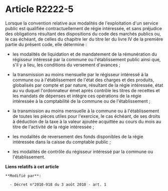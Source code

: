 # Article R2222-5

Lorsque la convention relative aux modalités de l'exploitation d'un service public est qualifiée contractuellement de régie
intéressée, et sans préjudice des obligations résultant des dispositions du code des marchés publics ou, le cas échéant, de
celles du chapitre Ier du titre Ier du livre IV de la première partie du présent code, elle détermine :

- les modalités de liquidation et de mandatement de la rémunération du régisseur intéressé par la commune ou l'établissement
public ainsi que, s'il y a lieu, les conditions du versement d'avances ;

- la transmission au moins mensuelle par le régisseur intéressé à la commune ou à l'établissement de l'état des charges et
des produits, globalisés par compte et par nature, résultant de la régie intéressée, état au vu duquel l'ordonnateur émet
après contrôle les titres de recettes et les mandats de dépenses et intègre ces opérations de la régie intéressée à la
comptabilité de la commune ou de l'établissement ;

- la transmission au moins mensuelle à la commune ou à l'établissement de toutes les pièces utiles pour l'exercice, le cas
échéant, de ses droits à déduction de la taxe à la valeur ajoutée acquittée au cours du mois au titre de l'activité de la
régie intéressée ;

- les modalités de reversement des fonds disponibles de la régie intéressée dans la caisse du comptable public ;

- les modalités de contrôle du régisseur intéressé par la commune ou l'établissement.

**Liens relatifs à cet article**

	**Modifié par**:

	  - Décret n°2010-918 du 3 août 2010 - art. 1
